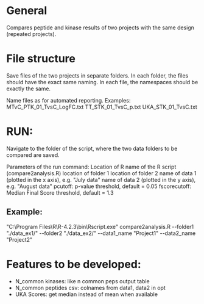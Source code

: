 # General
Compares peptide and kinase results of two projects with the same design (repeated projects).

# File structure
Save files of the two projects in separate folders.
In each folder, the files should have the exact same naming. 
In each file, the namespaces should be exactly the same.

Name files as for automated reporting. 
Examples:
MTvC_PTK_01_TvsC_LogFC.txt
TT_STK_01_TvsC_p.txt
UKA_STK_01_TvsC.txt


# RUN:
Navigate to the folder of the script, where the two data folders to be compared are saved.

Parameters of the run command:
Location of R
name of the R script (compare2analysis.R)
location of folder 1
location of folder 2
name of data 1 (plotted in the x axis), e.g. "July data"
name of data 2 (plotted in the y axis), e.g. "August data"
pcutoff: p-value threshold, default = 0.05
fscorecutoff: Median Final Score threshold, default = 1.3


## Example:
"C:\Program Files\R\R-4.2.3\bin\Rscript.exe" compare2analysis.R --folder1 "./data_ex1/" --folder2 "./data_ex2/" --data1_name "Project1" --data2_name "Project2"



# Features to be developed:

* N_common kinases: like n common peps output table
* N_common peptides csv: colnames from data1, data2 in opt
* UKA Scores: get median instead of mean when available
